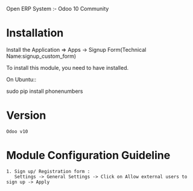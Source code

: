 Open ERP System :- Odoo 10 Community

Installation 
============
Install the Application => Apps -> Signup Form(Technical Name:signup_custom_form)

To install this module, you need to have installed.

On Ubuntu::

  sudo pip install phonenumbers

Version
========
	Odoo v10

Module Configuration Guideline
=============================

	1. Sign up/ Registration form :
	   Settings -> General Settings -> Click on Allow external users to sign up -> Apply

